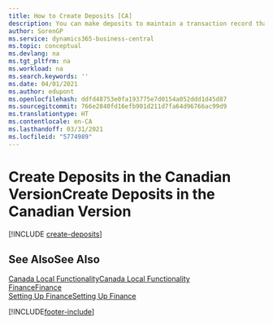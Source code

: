 ```yaml
---
title: How to Create Deposits [CA]
description: You can make deposits to maintain a transaction record that contains information that can be applied to outstanding invoices and credit memos in the Canadian version.
author: SorenGP
ms.service: dynamics365-business-central
ms.topic: conceptual
ms.devlang: na
ms.tgt_pltfrm: na
ms.workload: na
ms.search.keywords: ''
ms.date: 04/01/2021
ms.author: edupont
ms.openlocfilehash: ddfd48753e0fa193775e7d0154a052ddd1d45d87
ms.sourcegitcommit: 766e2840fd16efb901d211d7fa64d96766ac99d9
ms.translationtype: HT
ms.contentlocale: en-CA
ms.lasthandoff: 03/31/2021
ms.locfileid: "5774989"
---
```

# <a name="create-deposits-in-the-canadian-version"></a><span data-ttu-id="9b109-103">Create Deposits in the Canadian Version</span><span class="sxs-lookup"><span data-stu-id="9b109-103">Create Deposits in the Canadian Version</span></span>

[!INCLUDE [create-deposits](../includes/CAMXUS/create-deposits.md)]

## <a name="see-also"></a><span data-ttu-id="9b109-104">See Also</span><span class="sxs-lookup"><span data-stu-id="9b109-104">See Also</span></span>

[<span data-ttu-id="9b109-105">Canada Local Functionality</span><span class="sxs-lookup"><span data-stu-id="9b109-105">Canada Local Functionality</span></span>](canada-local-functionality.md)  
[<span data-ttu-id="9b109-106">Finance</span><span class="sxs-lookup"><span data-stu-id="9b109-106">Finance</span></span>](../../finance.md)  
[<span data-ttu-id="9b109-107">Setting Up Finance</span><span class="sxs-lookup"><span data-stu-id="9b109-107">Setting Up Finance</span></span>](../../finance.md)  


[!INCLUDE[footer-include](../../includes/footer-banner.md)]